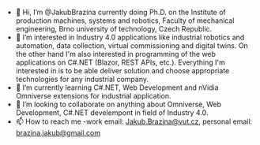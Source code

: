 - 👋 Hi, I’m @JakubBrazina currently doing Ph.D. on the Institute of production machines, systems and robotics, Faculty of mechanical engineering, Brno university of technology, Czech Republic. 
- 👀 I’m interested in Industry 4.0 applications like industrial robotics and automation, data collection, virtual commissioning and digital twins. On the other hand I'm also interested in programming of the web applications on C#.NET (Blazor, REST APIs, etc.). Everything I'm interested in is to be able deliver solution and choose appropriate technologies for any industrial company.
- 🌱 I’m currently learning C#.NET, Web Development and nVidia Omniverse extensions for industrial application.
- 💞️ I’m looking to collaborate on anything about Omniverse, Web Development, C#.NET develempont in field of Industry 4.0.
- 📫 How to reach me -work email: Jakub.Brazina@vut.cz, personal email: brazina.jakub@gmail.com

<!---
JakubBrazina/JakubBrazina is a ✨ special ✨ repository because its `README.md` (this file) appears on your GitHub profile.
You can click the Preview link to take a look at your changes.
--->
